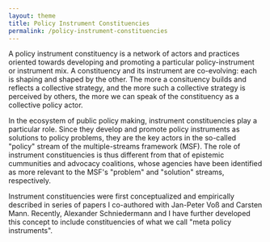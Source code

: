 ```yaml
---
layout: theme
title: Policy Instrument Constituencies
permalink: /policy-instrument-constituencies
---
```


A policy instrument constituency is a network of actors and practices oriented towards developing and promoting a particular policy-instrument or instrument mix. A constituency and its instrument are co-evolving: each is shaping and shaped by the other. The more a consituency builds and reflects a collective strategy, and the more such a collective strategy is perceived by others, the more we can speak of the constituency as a collective policy actor.

In the ecosystem of public policy making, instrument constituencies play a particular role. Since they develop and promote policy instruments as solutions to policy problems, they are the key actors in the so-called "policy" stream of the multiple-streams framework (MSF). The role of instrument constituencies is thus different from that of epistemic cummunities and advocacy coalitions, whose agencies have been identified as more relevant to the MSF's "problem" and "solution" streams, respectively.

Instrument constituencies were first conceptualized and empirically described in series of papers I co-authored with Jan-Peter Voß and Carsten Mann. Recently, Alexander Schniedermann and I have further developed this concept to include constituencies of what we call "meta policy instruments".


